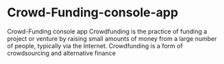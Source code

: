 # Crowd-Funding-console-app
Crowd-Funding console app Crowdfunding is the practice of funding a project or venture by raising small amounts of money from a large number of people, typically via the Internet. Crowdfunding is a form of crowdsourcing and alternative finance
